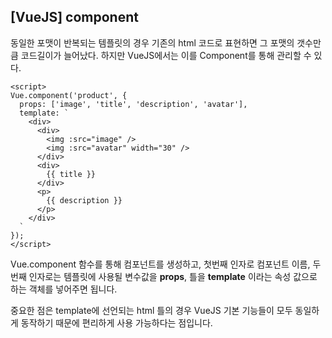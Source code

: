 ## [VueJS] component



동일한 포맷이 반복되는 템플릿의 경우 기존의 html 코드로 표현하면 그 포맷의 갯수만큼 코드길이가 늘어났다. 하지만 VueJS에서는 이를 Component를 통해 관리할 수 있다.



```vue
<script>
Vue.component('product', {
  props: ['image', 'title', 'description', 'avatar'],
  template: `
    <div>
      <div>
        <img :src="image" />
        <img :src="avatar" width="30" />
      </div>
      <div>
        {{ title }}
      </div>
      <p>
        {{ description }}
      </p>
    </div>
  `
});
</script>
```



Vue.component 함수를 통해 컴포넌트를 생성하고, 첫번째 인자로 컴포넌트 이름, 두번째 인자로는 템플릿에 사용될 변수값을 **props**, 틀을 **template** 이라는 속성 값으로 하는 객체를 넣어주면 됩니다.

중요한 점은 template에 선언되는 html 틀의 경우 VueJS 기본 기능들이 모두 동일하게 동작하기 때문에 편리하게 사용 가능하다는 점입니다.
